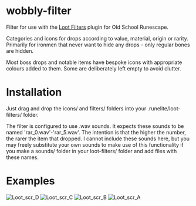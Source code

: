# wobbly-filter

Filter for use with the [Loot Filters](https://runelite.net/plugin-hub/show/loot-filters) plugin for Old School Runescape.

Categories and icons for drops according to value, material, origin or rarity.
Primarily for ironmen that never want to hide any drops - only regular bones are hidden.

Most boss drops and notable items have bespoke icons with appropriate colours added to them.
Some are deliberately left empty to avoid clutter.

# Installation

Just drag and drop the icons/ and filters/ folders into your .runelite/loot-filters/ folder.

The filter is configured to use .wav sounds. It expects these sounds to be named 'rar_0.wav'-'rar_5.wav'.
The intention is that the higher the number, the rarer the item that dropped.
I cannot include these sounds here, but you may freely substitute your own sounds to make use of this functionality
if you make a sounds/ folder in your loot-filters/ folder and add files with these names.


# Examples
![Loot_scr_D](https://github.com/user-attachments/assets/6a4cf306-68e6-484a-a089-3c0ea63820ad)
![Loot_scr_C](https://github.com/user-attachments/assets/1756fda7-75e8-455c-b4fe-a73aed0e4e01)
![Loot_scr_B](https://github.com/user-attachments/assets/38247eed-4d87-4b3a-bcb7-437ecdec0a47)
![Loot_scr_A](https://github.com/user-attachments/assets/e7d13018-9237-4e9b-82ce-863ada89bfab)
